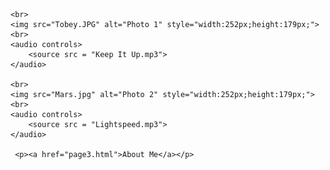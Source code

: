 
<html>
<head>
    <title>Carlos Flores</title>
    <link rel="stylesheet" href="style.css">

</head>
<body>
    
    
    <br>
    <img src="Tobey.JPG" alt="Photo 1" style="width:252px;height:179px;">
    <br>
    <audio controls>
        <source src = "Keep It Up.mp3">
    </audio>

    <br>
    <img src="Mars.jpg" alt="Photo 2" style="width:252px;height:179px;">
    <br>
    <audio controls>
        <source src = "Lightspeed.mp3">
    </audio>

     <p><a href="page3.html">About Me</a></p>
    
</body>
</html>

